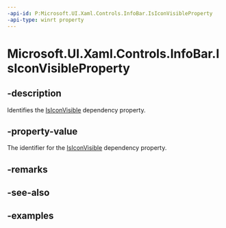 ```yaml
---
-api-id: P:Microsoft.UI.Xaml.Controls.InfoBar.IsIconVisibleProperty
-api-type: winrt property
---
```


# Microsoft.UI.Xaml.Controls.InfoBar.IsIconVisibleProperty

<!--
public static Windows.UI.Xaml.DependencyProperty IsIconVisibleProperty { get; }
-->


## -description
Identifies the [IsIconVisible](infobar_isiconvisible.md) dependency property.

## -property-value
The identifier for the [IsIconVisible](infobar_isiconvisible.md) dependency property.

## -remarks

## -see-also

## -examples


